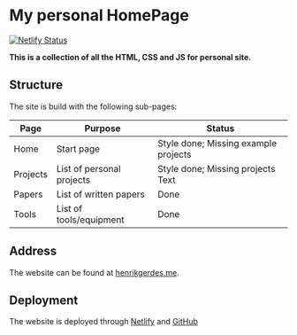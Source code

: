 # My personal HomePage

[![Netlify Status](https://api.netlify.com/api/v1/badges/b0d8c38e-c68e-4f8f-81a2-5104ba2ba919/deploy-status)](https://app.netlify.com/sites/henrikgerdes/deploys)

**This is a collection of all the HTML, CSS and JS for personal site.**

## Structure

The site is build with the following sub-pages:

| Page     | Purpose                   | Status                                |
|----------|---------------------------|---------------------------------------|
| Home     | Start page                | Style done; Missing example projects  |
| Projects | List of personal projects | Style done; Missing projects Text  |
| Papers   | List of written papers    | Done |
| Tools    | List of tools/equipment   | Done                                 |

## Address

The website can be found at [henrikgerdes.me](https://henrikgerdes.me).

## Deployment

The website is deployed through [Netlify](https://www.netlify.com) and [GitHub](https://www.github.com)